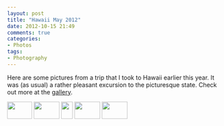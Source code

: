 ```yaml
---
layout: post
title: "Hawaii May 2012"
date: 2012-10-15 21:49
comments: true
categories: 
- Photos
tags:
- Photography
---
```

Here are some pictures from a trip that I took to Hawaii earlier this year.  It was (as usual) a rather pleasant excursion to the picturesque state.  Check out more at the [gallery](gallery/2012/hawaii/).

<div class="galleria">
<a href="http://img.gtww.net/2012/05_Hawaii/e6fa/hawaii-2_e08a965.jpg"><img data-title="" data-description="" src="http://img.gtww.net/2012/05_Hawaii/e6fa/Thumbs/hawaii-2_3816.jpg" height="40" width="58"/></a>
<a href="http://img.gtww.net/2012/05_Hawaii/e6fa/hawaii-13_6363cde.jpg"><img data-title="" data-description="" src="http://img.gtww.net/2012/05_Hawaii/e6fa/Thumbs/hawaii-13_c1c5.jpg" height="40" width="60"/></a>
<a href="http://img.gtww.net/2012/05_Hawaii/e6fa/hawaii-16_7009df1.jpg"><img data-title="" data-description="" src="http://img.gtww.net/2012/05_Hawaii/e6fa/Thumbs/hawaii-16_5f9e.jpg" height="40" width="27"/></a>
<a href="http://img.gtww.net/2012/05_Hawaii/e6fa/hawaii-19_c80690b.jpg"><img data-title="" data-description="" src="http://img.gtww.net/2012/05_Hawaii/e6fa/Thumbs/hawaii-19_c755.jpg" height="40" width="60"/></a>
<a href="http://img.gtww.net/2012/05_Hawaii/e6fa/hawaii-5_1f3b141.jpg"><img data-title="" data-description="" src="http://img.gtww.net/2012/05_Hawaii/e6fa/Thumbs/hawaii-5_851e.jpg" height="40" width="60"/></a>
</div>
